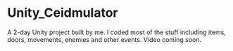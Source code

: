 # Unity_Ceidmulator
A 2-day Unity project built by me.
I coded most of the stuff including items, doors, movements, enemies and other events.
Video coming soon.
